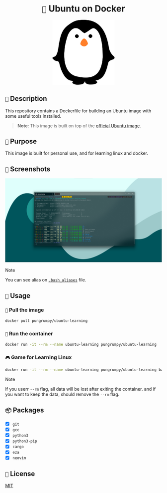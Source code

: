 <h1 align="center"><code>🐧</code> Ubuntu on Docker</h1>

<div align="center">
    <img src=".github/assets/penguin.webp" alt="penguin" width="200px">
</div>

## `📖` Description

This repository contains a Dockerfile for building an Ubuntu image with some useful tools installed.

> **Note**: This image is built on top of the [official Ubuntu image](https://hub.docker.com/_/ubuntu).

## `🙉` Purpose

This image is built for personal use, and for learning linux and docker.

## `📸` Screenshots

![screenshot](.github/assets/screenshot.png)

> [!Note]
> You can see alias on [`.bash_aliases`](./config/.bash_aliases) file.

## `📝` Usage

### `🔨` Pull the image

```bash
docker pull pungrumpy/ubuntu-learning
```

### `🏃` Run the container

```bash
docker run -it --rm --name ubuntu-learning pungrumpy/ubuntu-learning
```

### `🎮` Game for Learning Linux

```bash
docker run -it --rm --name ubuntu-learning pungrumpy/ubuntu-learning bash -c "game_beginner"
```

> [!Note]
> If you userr `--rm` flag, all data will be lost after exiting the container. and if you want to keep the data, should remove the `--rm` flag.

## `📦` Packages

- [x] `git`
- [x] `gcc`
- [x] `python3`
- [x] `python3-pip`
- [x] `cargo`
- [x] `eza`
- [x] `neovim`

## `📜` License

[MIT](LICENSE)
